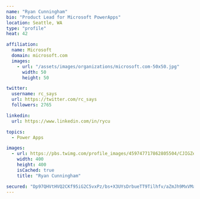 ```yaml
---
name: "Ryan Cunningham"
bio: "Product Lead for Microsoft PowerApps"
location: Seattle, WA
type: "profile"
heat: 42

affiliation:
  name: Microsoft
  domain: microsoft.com
  images:
    - url: "/assets/images/organizations/microsoft.com-50x50.jpg"
      width: 50
      height: 50

twitter:
  username: rc_says
  url: https://twitter.com/rc_says
  followers: 2765

linkedin:
  url: https://www.linkedin.com/in/rycu

topics:
  - Power Apps

images:
  - url: https://pbs.twimg.com/profile_images/459747717862805504/CJIGZejd_400x400.png
    width: 400
    height: 400
    isCached: true
    title: "Ryan Cunningham"

secured: "Dp97QHVtHVQ2CKf95iG2C5vxPz/bs+X3UYsDrbueTT9Tilhfv/aZmJh9MxVMaJUMSGpE0kDWGt19Ctvo6osQy2AEso6C9LLBWw1DBJo0zlXLXIzdY/2OWp6J4dXz5Csm5Z7scyxmC7ezxA+EGl4vB/fmTDBKWu4pIj80KgBxNxlc3N7dFVWo1FJBAtJTwZQdztLlL0EnCnGSrLshBF7WxxMVBbQiLhPTAcRbBWxS+tLvg2TlKufEAYQO8JAXfE4ebOFPvKPpSHcAJIgGIUVN/9B0j7bjc+OBPBofzAuVKYCR6Ht6Cc2jVusPb2KDlWE/hZoGtL9s8jGRAFSvtQ9jyJfpE3wnuKavCofGDwgeEhEy/wJYyTNsMJ9CQV6RFakZJOh7OFlXbCWdGheSzI1b+A==;HtYe3pnPkVoFuRUYxBpWSA=="
---
```


